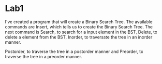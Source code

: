 # Lab1

I've created a program that will create a Binary Search Tree. The available commands are Insert, which tells us to create the Binary Search Tree. The next command is Search, to search for a input element in the BST, Delete, to delete a element from the BST, Inorder, to traversate the tree in an inorder manner.

Postorder, to traverse the tree in a postorder manner and Preorder, to traverse the tree in a preorder manner.

